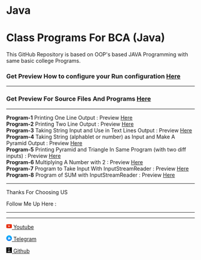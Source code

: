 # Java
<h1>Class Programs For BCA (Java)</h1>
This GitHub Repository is based on OOP's based JAVA Programming with same basic college Programs.


<h3>Get Preview How to configure your Run configuration <a href="https://akashkinhaak.github.io/Java/config.html">Here</a></h3>
<hr>
<h3>Get Preview For Source Files And Programs <a href="https://akashkinhaak.github.io/Java/">Here</a></h3>

<hr>
<b>Program-1</b> Printing One Line Output : Preview <a href ="https://akashkinhaak.github.io/Java/#1"> Here</a>
<br>
<b>Program-2</b> Printing Two Line Output : Preview <a href ="https://akashkinhaak.github.io/Java/#2"> Here</a>
<br>
<b>Program-3</b> Taking String Input and Use in Text Lines Output : Preview <a href ="https://akashkinhaak.github.io/Java/#3"> Here</a>
<br>
<b>Program-4</b> Taking String (alphablet or number) as Input and Make A Pyramid Output : Preview <a href ="https://akashkinhaak.github.io/Java/#4"> Here</a>
<br>
<b>Program-5</b> Printing Pyramid and Triangle In Same Program (with two diff inputs) : Preview <a href ="https://akashkinhaak.github.io/Java/#5"> Here</a>
<br>
<b>Program-6</b> Multiplying A Number with 2   : Preview <a href ="https://akashkinhaak.github.io/Java/#6"> Here</a>
<br>
<b>Program-7</b> Program to Take Input With InputStreamReader   : Preview <a href ="https://akashkinhaak.github.io/Java/#7"> Here</a>
<br>
<b>Program-8</b> Program of SUM with InputStreamReader  : Preview <a href ="https://akashkinhaak.github.io/Java/#8"> Here</a>





<hr>
Thanks For Choosing US
<br>

Follow Me Up Here : <br>

<hr>
<hr>

<a href= "https://www.youtube.com/channel/UC_8qig19f7fZ9LrAWYPATOQ" > <img src=" https://github.com/akashkinhaak/PDFViewer/blob/main/images/yt.jpg " height="15" width="15"> Youtube </a> 

<a href= "https://t.me/akgames25 " > <img src="https://github.com/akashkinhaak/PDFViewer/blob/main/images/tele.jpg " height="15" width="15" > Telegram </a> 

<a href= "https://github.com/akashkinhaak " > <img src=" https://github.com/akashkinhaak/PDFViewer/blob/main/images/git.jpg " height="15" width="15" > Github </a>
